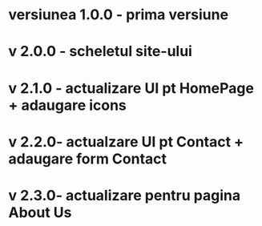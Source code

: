 # versiunea 1.0.0 - prima versiune
# v 2.0.0 - scheletul site-ului
# v 2.1.0 - actualizare UI pt HomePage + adaugare icons
# v 2.2.0- actualzare UI pt Contact + adaugare form Contact
# v 2.3.0- actualizare pentru pagina About Us
